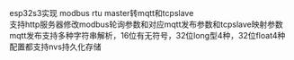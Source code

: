 esp32s3实现 modbus rtu master转mqtt和tcpslave<br>
支持http服务器修改modbus轮询参数和对应mqtt发布参数和tcpslave映射参数<br>
mqtt发布支持多种字符串解析，16位有无符号，32位long型4种，32位float4种<br>
配置都支持nvs持久化存储
